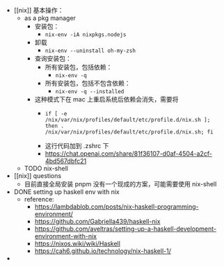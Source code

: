 - [[nix]] 基本操作：
	- as a pkg manager
		- 安装包：
			- `nix-env -iA nixpkgs.nodejs`
		- 卸载
			- `nix-env --uninstall oh-my-zsh`
		- 查询安装包：
			- 所有安装包，包括依赖：
				- `nix-env -q`
			- 所有安装包，包括不包含依赖：
				- `nix-env -q --installed`
		- 这种模式下在 mac 上重启系统后依赖会消失，需要将
			- ```shell
			  if [ -e /nix/var/nix/profiles/default/etc/profile.d/nix.sh ]; then . /nix/var/nix/profiles/default/etc/profile.d/nix.sh; fi
			  ```
			- 这行代码加到 .zshrc 下
			- https://chat.openai.com/share/81f36107-d0af-4504-a2cf-4bd567dbfc21
	- TODO nix-shell
- [[nix]] questions
	- 目前直接全局安装 pnpm 没有一个现成的方案，可能需要使用 nix-shell
- DONE setting up haskell env with nix
	- reference:
		- https://lambdablob.com/posts/nix-haskell-programming-environment/
		- https://github.com/Gabriella439/haskell-nix
		- https://github.com/aveltras/setting-up-a-haskell-development-environment-with-nix
		- https://nixos.wiki/wiki/Haskell
		- https://cah6.github.io/technology/nix-haskell-1/
-